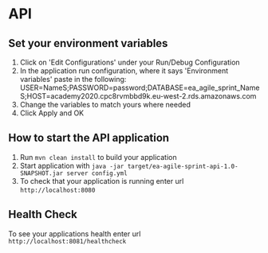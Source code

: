# API

Set your environment variables
---
1. Click on 'Edit Configurations' under your Run/Debug Configuration
2. In the application run configuration, where it says 'Environment variables' paste in the following:
   USER=NameS;PASSWORD=password;DATABASE=ea_agile_sprint_NameS;HOST=academy2020.cpc8rvmbbd9k.eu-west-2.rds.amazonaws.com
3. Change the variables to match yours where needed
4. Click Apply and OK

How to start the API application
---

1. Run `mvn clean install` to build your application
2. Start application with `java -jar target/ea-agile-sprint-api-1.0-SNAPSHOT.jar server config.yml`
3. To check that your application is running enter url `http://localhost:8080`

Health Check
---

To see your applications health enter url `http://localhost:8081/healthcheck`
